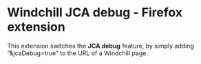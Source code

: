 # Windchill JCA debug - Firefox extension

This extension switches the **JCA debug** feature, by simply adding “&jcaDebug=true” to the URL of a Windchill page.